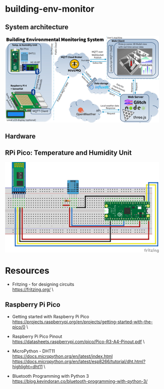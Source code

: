 # building-env-monitor


## System architecture
![BEMS System architecture](/images/IoT_BEMS_ProjectGraphic_v1.png)


## Hardware
## RPi Pico: Temperature and Humidity Unit
![Pico Temperature and Humidity Unit](/images/circuits/pico-temp-humidity-unit_bb.png)

# Resources
* Fritzing - for designing circuits \
https://fritzing.org/ \

## Raspberry Pi Pico
* Getting started with Raspberry Pi Pico \
https://projects.raspberrypi.org/en/projects/getting-started-with-the-pico/0 \

* Raspberry Pi Pico Pinout \
https://datasheets.raspberrypi.com/pico/Pico-R3-A4-Pinout.pdf \

* MicroPython - DHT11 \
https://docs.micropython.org/en/latest/index.html \
https://docs.micropython.org/en/latest/esp8266/tutorial/dht.html?highlight=dht11 \

* Bluetooth Programming with Python 3 \
https://blog.kevindoran.co/bluetooth-programming-with-python-3/


